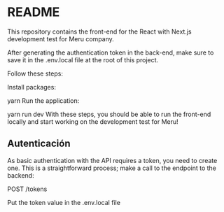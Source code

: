 # README

This repository contains the front-end for the React with Next.js development test for Meru company. 

After generating the authentication token in the back-end, make sure to save it in the .env.local file at the root of this project.

Follow these steps:

Install packages:

yarn
Run the application:

yarn run dev
With these steps, you should be able to run the front-end locally and start working on the development test for Meru!

## Autenticación

As basic authentication with the API requires a token, you need to create one. This is a straightforward process; make a call to the endpoint to the backend:

POST
/tokens

Put the token value in the .env.local file